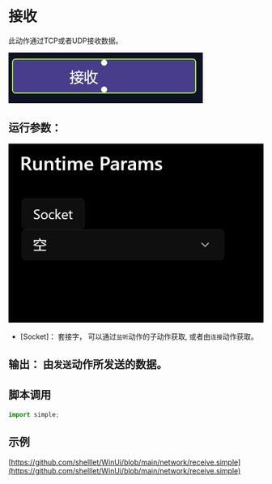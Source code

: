 # 接收 
此动作通过TCP或者UDP接收数据。

![action](./images/05.png ':size=90%')


## 运行参数：
![param](./images/06.png ':size=90%')


* [Socket]： 套接字， 可以通过`监听`动作的子动作获取, 或者由`连接`动作获取。

## 输出： 由`发送`动作所发送的数据。


## 脚本调用

```python
import simple;

```

## 示例

[https://github.com/shelllet/WinUi/blob/main/network/receive.simple](https://github.com/shelllet/WinUi/blob/main/network/receive.simple)


